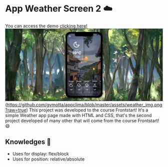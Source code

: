 # App Weather Screen 2 :cloud:
You can access the demo [clicking here!](https://gvmotta.github.io/appclima2/)
![Home page of the weather app](https://github.com/gvmotta/appclima2/blob/master/assets/background.png?raw=true)(https://github.com/gvmotta/appclima/blob/master/assets/weather_img.png?raw=true)
This project was developed to the course Frontstart!
It's a simple Weather app page made with HTML and CSS, that's the second project developed of many other that will come from the course Frontstart! :smile:

## Knowledges :rocket:
- Uses for display: flex/block
- Uses for position: relative/absolute